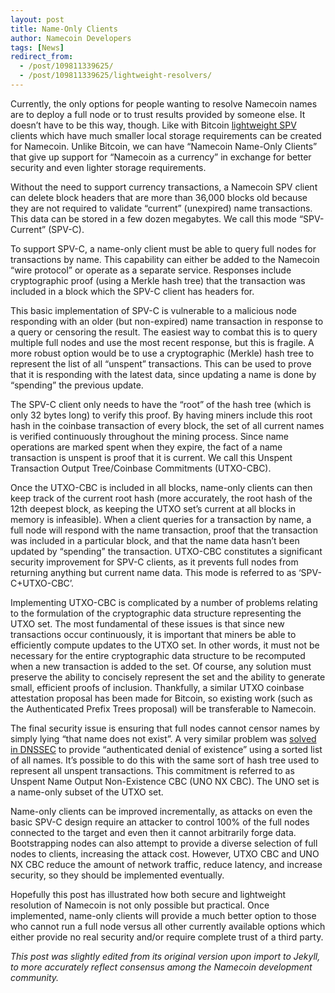 ```yaml
---
layout: post
title: Name-Only Clients
author: Namecoin Developers
tags: [News]
redirect_from:
  - /post/109811339625/
  - /post/109811339625/lightweight-resolvers/
---
```

Currently, the only options for people wanting to resolve Namecoin names are to deploy a full node or to trust results provided by someone else. It doesn’t have to be this way, though. Like with Bitcoin [lightweight SPV](https://bitcoin.org/en/glossary/simplified-payment-verification) clients which have much smaller local storage requirements can be created for Namecoin. Unlike Bitcoin, we can have “Namecoin Name-Only Clients” that give up support for “Namecoin as a currency” in exchange for better security and even lighter storage requirements.

Without the need to support currency transactions, a Namecoin SPV client can delete block headers that are more than 36,000 blocks old because they are not required to validate “current” (unexpired) name transactions. This data can be stored in a few dozen megabytes. We call this mode “SPV-Current” (SPV-C).

To support SPV-C, a name-only client must be able to query full nodes for transactions by name. This capability can either be added to the Namecoin “wire protocol” or operate as a separate service. Responses include cryptographic proof (using a Merkle hash tree) that the transaction was included in a block which the SPV-C client has headers for.

This basic implementation of SPV-C is vulnerable to a malicious node responding with an older (but non-expired) name transaction in response to a query or censoring the result. The easiest way to combat this is to query multiple full nodes and use the most recent response, but this is fragile. A more robust option would be to use a cryptographic (Merkle) hash tree to represent the list of all “unspent” transactions. This can be used to prove that it is responding with the latest data, since updating a name is done by “spending” the previous update.

The SPV-C client only needs to have the “root” of the hash tree (which is only 32 bytes long) to verify this proof.  By having miners include this root hash in the coinbase transaction of every block, the set of all current names is verified continuously throughout the mining process. Since name operations are marked spent when they expire, the fact of a name transaction is unspent is proof that it is current.  We call this Unspent Transaction Output Tree/Coinbase Commitments (UTXO-CBC).

Once the UTXO-CBC is included in all blocks, name-only clients can then keep track of the current root hash (more accurately, the root hash of the 12th deepest block, as keeping the UTXO set’s current at all blocks in memory is infeasible). When a client queries for a transaction by name, a full node will respond with the name transaction, proof that the transaction was included in a particular block, and that the name data hasn’t been updated by “spending” the transaction. UTXO-CBC constitutes a significant security improvement for SPV-C clients, as it prevents full nodes from returning anything but current name data. This mode is referred to as ‘SPV-C+UTXO-CBC’.

Implementing UTXO-CBC is complicated by a number of problems relating to the formulation of the cryptographic data structure representing the UTXO set.  The most fundamental of these issues is that since new transactions occur continuously, it is important that miners be able to efficiently compute updates to the UTXO set. In other words, it must not be necessary for the entire cryptographic data structure to be recomputed when a new transaction is added to the set. Of course, any solution must preserve the ability to concisely represent the set and the ability to generate small, efficient proofs of inclusion.  Thankfully, a similar UTXO coinbase attestation proposal has been made for Bitcoin, so existing work (such as the Authenticated Prefix Trees proposal) will be transferable to Namecoin.

The final security issue is ensuring that full nodes cannot censor names by simply lying “that name does not exist”. A very similar problem was [solved in DNSSEC](https://en.wikipedia.org/wiki/Domain_Name_System_Security_Extensions#Authenticating_NXDOMAIN_responses_and_NSEC) to provide “authenticated denial of existence” using a sorted list of all names. It’s possible to do this with the same sort of hash tree used to represent all unspent transactions. This commitment is referred to as Unspent Name Output  Non-Existence CBC (UNO NX CBC).  The UNO set is a name-only subset of the UTXO set.

Name-only clients can be improved incrementally, as attacks on even the basic SPV-C design require an attacker to control 100% of the full nodes connected to the target and even then it cannot arbitrarily forge data. Bootstrapping nodes can also attempt to provide a diverse selection of full nodes to clients, increasing the attack cost. However, UTXO CBC and UNO NX CBC reduce the amount of network traffic, reduce latency, and increase security, so they should be implemented eventually.

Hopefully this post has illustrated how both secure and lightweight resolution of Namecoin is not only possible but practical. Once implemented, name-only clients will provide a much better option to those who cannot run a full node versus all other currently available options which either provide no real security and/or require complete trust of a third party.

*This post was slightly edited from its original version upon import to Jekyll, to more accurately reflect consensus among the Namecoin development community.*